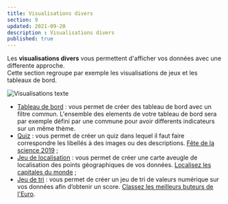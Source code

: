 ```yaml
---
title: Visualisations divers
section: 9
updated: 2021-09-20
description : Visualisations divers
published: true
---
```


Les **visualisations divers** vous permettent d'afficher vos données avec une differente approche.  
Cette section regroupe par exemple les visualisations de jeux et les tableaux de bord.

![Visualisations texte](./images/user-guide-backoffice/visu-jeu.jpg)

* [Tableau de bord](./user-guide-backoffice/dashboard-app)&nbsp;: vous permet de créer des tableau de bord avec un filtre commun. L'ensemble des elements de votre tableau de bord sera par exemple défini par une commune pour avoir differents indicateurs sur un même thème.
* [Quiz](./user-guide-backoffice/game-quizz)&nbsp;: vous permet de créer un quiz dans lequel il faut faire correspondre les libellés à des images ou des descriptions. [Fête de la science 2019](https://opendata.koumoul.com/reuses/quizz-fete-de-la-science-2019)&nbsp;;
* [Jeu de localisation](./user-guide-backoffice/game-localisation)&nbsp;: vous permet de créer une carte aveugle de localisation des points géographiques de vos données. [Localisez les capitales du monde](https://opendata.koumoul.com/reuses/localisez-les-capitales-du-monde)&nbsp;;
* [Jeu de tri](./user-guide-backoffice/game-sort)&nbsp;: vous permet de créer un jeu de tri de valeurs numérique sur vos données afin d’obtenir un score. [Classez les meilleurs buteurs de l'Euro](https://opendata.koumoul.com/reuses/classez-les-meilleurs-buteurs-de-l'euro).
